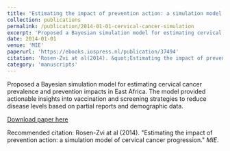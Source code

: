 ```yaml
---
title: "Estimating the impact of prevention action: a simulation model of cervical cancer progression"
collection: publications
permalink: /publication/2014-01-01-cervical-cancer-simulation
excerpt: 'Proposed a Bayesian simulation model for estimating cervical cancer prevalence and prevention impacts in East Africa. The model provided actionable insights into vaccination and screening strategies to reduce disease levels based on partial reports and demographic data.'
date: 2014-01-01
venue: 'MIE'
paperurl: 'https://ebooks.iospress.nl/publication/37494'
citation: 'Rosen-Zvi at al(2014). &quot;Estimating the impact of prevention action: a simulation model of cervical cancer progression.&quot; <i>MIE</i>.'
category: 'manuscripts'
---
```

Proposed a Bayesian simulation model for estimating cervical cancer prevalence and prevention impacts in East Africa. The model provided actionable insights into vaccination and screening strategies to reduce disease levels based on partial reports and demographic data.

[Download paper here](https://ebooks.iospress.nl/publication/37494)

Recommended citation: Rosen-Zvi at al (2014). "Estimating the impact of prevention action: a simulation model of cervical cancer progression." <i>MIE</i>.